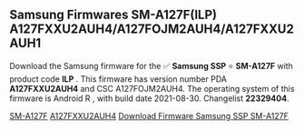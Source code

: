 <h2>Samsung Firmwares SM-A127F(ILP) A127FXXU2AUH4/A127FOJM2AUH4/A127FXXU2AUH1</h2>
Download the Samsung firmware for the ✅ <strong>Samsung SSP </strong> ⭐ <strong>SM-A127F</strong> with product code <strong>ILP</strong> . This firmware has version number PDA <strong>A127FXXU2AUH4</strong> and CSC A127FOJM2AUH4. The operating system of this firmware is Android R , with build date 2021-08-30. Changelist <strong>22329404</strong>.


[SM-A127F](https://samfirm.shop/samsung/model/SM-A127F)
[A127FXXU2AUH4](https://samfirm.shop/samsung/pda/A127FXXU2AUH4)
[Download Firmware Samsung SSP SM-A127F](https://samfirm.shop/samsung/firmware/451876)
